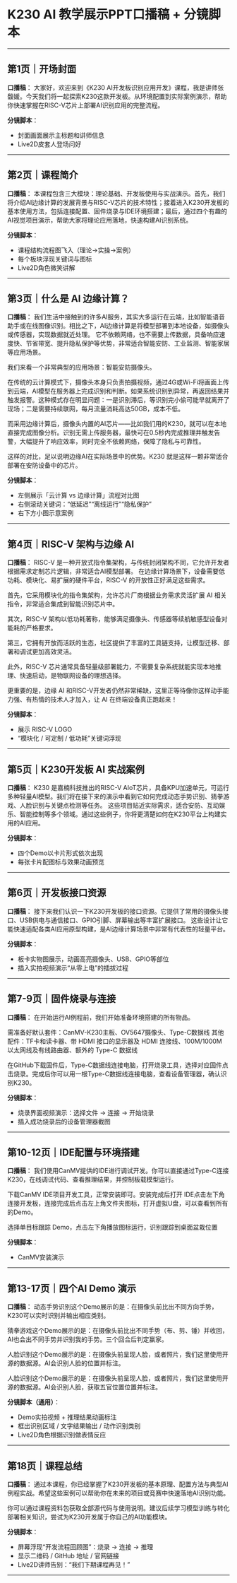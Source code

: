 

# K230 AI 教学展示PPT口播稿 + 分镜脚本

---

## 第1页｜开场封面
**口播稿**：
大家好，欢迎来到《K230 AI开发板识别应用开发》课程，我是讲师张馥媛。今天我们将一起探索K230这款开发板。从环境配置到实际案例演示，帮助你快速掌握在RISC-V芯片上部署AI识别应用的完整流程。

**分镜脚本**：
- 封面画面展示主标题和讲师信息
- Live2D皮套人登场问好

---

## 第2页｜课程简介
**口播稿**：
本课程包含三大模块：理论基础、开发板使用与实战演示。首先，我们将介绍AI边缘计算的发展背景与RISC-V芯片的技术特性；接着进入K230开发板的基本使用方法，包括连接配置、固件烧录与IDE环境搭建；最后，通过四个有趣的AI视觉项目演示，帮助大家将理论应用落地，快速构建AI识别系统。

**分镜脚本**：
- 课程结构流程图飞入（理论→实操→案例）
- 每个板块浮现关键词与图标
- Live2D角色微笑讲解

---

## 第3页｜什么是 AI 边缘计算？
**口播稿**：
我们生活中接触到的许多AI服务，其实大多运行在云端，比如智能语音助手或在线图像识别。相比之下，AI边缘计算是将模型部署到本地设备，如摄像头或传感器，实现数据就近处理。
它不依赖网络，也不需要上传数据，具备响应速度快、节省带宽、提升隐私保护等优势，非常适合智能安防、工业监测、智能家居等应用场景。

我们来看一个非常典型的应用场景：智能安防摄像头。

在传统的云计算模式下，摄像头本身只负责拍摄视频，通过4G或Wi-Fi将画面上传到云端，AI模型在服务器上完成识别和判断。如果系统识别到异常，再返回结果并触发报警。这种模式存在明显问题：一是识别滞后，等识别完小偷可能早就离开了现场；二是需要持续联网，每月流量消耗高达50GB，成本不低。

而采用边缘计算后，摄像头内置的AI芯片——比如我们用的K230，就可以在本地直接完成图像分析。识别无需上传服务器，最快可在0.5秒内完成推理并触发告警，大幅提升了响应效率，同时完全不依赖网络，保障了隐私与可靠性。

这样的对比，足以说明边缘AI在实际场景中的优势。K230 就是这样一颗非常适合部署在安防设备中的芯片。

**分镜脚本**：
- 左侧展示「云计算 vs 边缘计算」流程对比图
- 右侧滚动关键词：“低延迟”“离线运行”“隐私保护”
- 右下方小图示意案例


---

## 第4页｜RISC-V 架构与边缘 AI
**口播稿**：
RISC-V 是一种开放式指令集架构，与传统封闭架构不同，它允许开发者根据需求定制芯片逻辑，非常适合AI模型部署。
在边缘计算场景下，设备需要低功耗、模块化、易扩展的硬件平台，RISC-V 的开放性正好满足这些需求。

首先，它采用模块化的指令集架构，允许芯片厂商根据业务需求灵活扩展 AI 相关指令，非常适合集成到智能识别芯片中。

其次，RISC-V 架构以低功耗著称，能够满足摄像头、传感器等续航敏感型设备对能耗的严格要求。

第三，它拥有开放而活跃的生态，社区提供了丰富的工具链支持，让模型迁移、部署和调试更加高效灵活。

此外，RISC-V 芯片通常具备轻量级部署能力，不需要复杂系统就能实现本地推理、快速启动，是物联网设备的理想选择。

更重要的是，边缘 AI 和RISC-V开发者仍然非常稀缺，这里正等待像你这样动手能力强、有热情的技术人才加入，让 AI 在终端设备真正跑起来！

**分镜脚本**：
- 展示 RISC-V LOGO 
- “模块化 / 可定制 / 低功耗”关键词浮现

---

## 第5页｜K230开发板 AI 实战案例
**口播稿**：
K230 是嘉楠科技推出的RISC-V AIoT芯片，具备KPU加速单元，可运行多种轻量AI模型。我们将在接下来的演示中看到它如何完成动态手势识别、猜拳游戏、人脸识别与关键点检测等任务。
这些项目贴近实际需求，适合安防、互动娱乐、智能控制等多个领域。通过这些例子，你将更清楚如何在K230平台上构建实用的AI应用。

**分镜脚本**：
- 四个Demo以卡片形式依次出现
- 每张卡片配图标与效果动画预览

---

## 第6页｜开发板接口资源
**口播稿**：
接下来我们认识一下K230开发板的接口资源。它提供了常用的摄像头接口、USB供电与通信接口、GPIO引脚、屏幕输出等丰富扩展接口。
这些设计让它能快速适配各类AI应用原型构建，是AI边缘计算场景中非常有代表性的轻量平台。

**分镜脚本**：
- 板卡实物图展示，动画高亮摄像头、USB、GPIO等部位
- 插入实拍视频演示“从零上电”的插拔过程

---

## 第7-9页｜固件烧录与连接
**口播稿**：
在开始运行AI例程前，我们开始准备环境搭建的所有物品。

需准备好默认套件：CanMV-K230主板、OV5647摄像头、Type-C数据线
其他配件：TF卡和读卡器、带 HDMI 接口的显示器及 HDMI 连接线、100M/1000M 以太网线及有线路由器、额外的 Type-C 数据线

在GitHub下载固件后，Type-C数据线连接电脑，打开烧录工具，选择对应固件点击烧录。完成后你可以用一根Type-C数据线连接电脑，查看设备管理器，确认识别K230。


**分镜脚本**：
- 烧录界面视频演示：选择文件 → 连接 → 开始烧录
- 插入成功烧录后的设备管理器截图

---

## 第10-12页｜IDE配置与环境搭建
**口播稿**：
我们使用CanMV提供的IDE进行调试开发。你可以直接通过Type-C连接K230，在线调试代码、查看推理结果，并控制板载模型运行。

下载CanMV IDE项目开发工具，正常安装即可。安装完成后打开 IDE点击左下角连接开发板，连接完成后点击左上角文件夹图标，打开虚拟U盘，可以查看到所有的Demo。

选择单目标跟踪 Demo，点击左下角播放图标运行，识别跟踪到桌面盆栽位置


**分镜脚本**：
- CanMV安装演示

---

## 第13-17页｜四个AI Demo 演示
**口播稿**：
动态手势识别这个Demo展示的是：在摄像头前比出不同方向手势，K230可以实时识别并输出相应类别。

猜拳游戏这个Demo展示的是：在摄像头前比出不同手势（布、剪、锤）并收回，AI也会出不同手势并识别我的手势。三个回合后判定赢家。

人脸识别这个Demo展示的是：在摄像头前呈现人脸，或者照片，我们这里使用开源的数据源。AI会识别人脸的位置并标注。

人脸识别这个Demo展示的是：在摄像头前呈现人脸，或者照片，我们这里使用开源的数据源。AI会识别人脸，获取五官位置位置并标注。

**分镜脚本（通用）**：
- Demo实拍视频 + 推理结果动画标注
- 框出识别区域 / 文字结果输出 / 动作识别类别
- Live2D角色根据识别做表情反应

---

## 第18页｜课程总结
**口播稿**：
通过本课程，你已经掌握了K230开发板的基本原理、配置方法与典型AI例程实战。希望这些案例可以帮助你在未来的项目或竞赛中快速落地AI识别功能。

你可以通过课程资料包获取全部源代码与使用说明。建议后续学习模型训练与转化部署相关知识，尝试为K230开发属于你自己的AI功能模块。

**分镜脚本**：
- 屏幕浮现“开发流程回顾图”：烧录 → 连接 → 推理
- 显示二维码 / GitHub 地址 / 官网链接
- Live2D讲师告别：“我们下期课程再见！”

---

